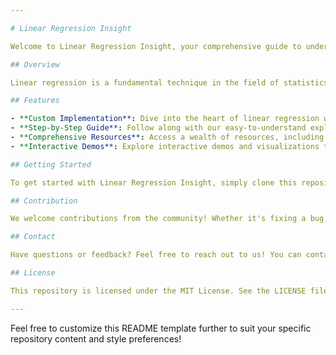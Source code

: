 ```yaml
---

# Linear Regression Insight

Welcome to Linear Regression Insight, your comprehensive guide to understanding and implementing linear regression models from scratch. Whether you're new to machine learning or seeking to deepen your understanding, this repository is your go-to resource.

## Overview

Linear regression is a fundamental technique in the field of statistics and machine learning, used for predicting a continuous outcome variable based on one or more predictor variables. In this repository, we delve into the core concepts of linear regression, providing intuitive explanations and practical insights.

## Features

- **Custom Implementation**: Dive into the heart of linear regression with our custom algorithm built from scratch using class methods. Gain a deeper understanding of how linear regression works under the hood.
- **Step-by-Step Guide**: Follow along with our easy-to-understand explanations and step-by-step tutorials, designed for learners of all levels. From understanding the mathematics behind linear regression to implementing it in code, we've got you covered.
- **Comprehensive Resources**: Access a wealth of resources, including code snippets, explanatory diagrams, and real-world examples, to solidify your understanding of linear regression.
- **Interactive Demos**: Explore interactive demos and visualizations that bring the concepts of linear regression to life, making learning engaging and enjoyable.

## Getting Started

To get started with Linear Regression Insight, simply clone this repository to your local machine and explore the contents. Follow the README files in each directory for detailed instructions on how to use the code and understand the concepts.

## Contribution

We welcome contributions from the community! Whether it's fixing a bug, adding new features, or improving documentation, your contributions help make Linear Regression Insight even better for learners around the world. See our contribution guidelines for more information on how to get involved.

## Contact

Have questions or feedback? Feel free to reach out to us! You can contact the repository maintainer at [maintainer@example.com](mailto:lavishgangwani22@gmail.com) or open an issue on GitHub.

## License

This repository is licensed under the MIT License. See the LICENSE file for more details.

---
```


Feel free to customize this README template further to suit your specific repository content and style preferences!